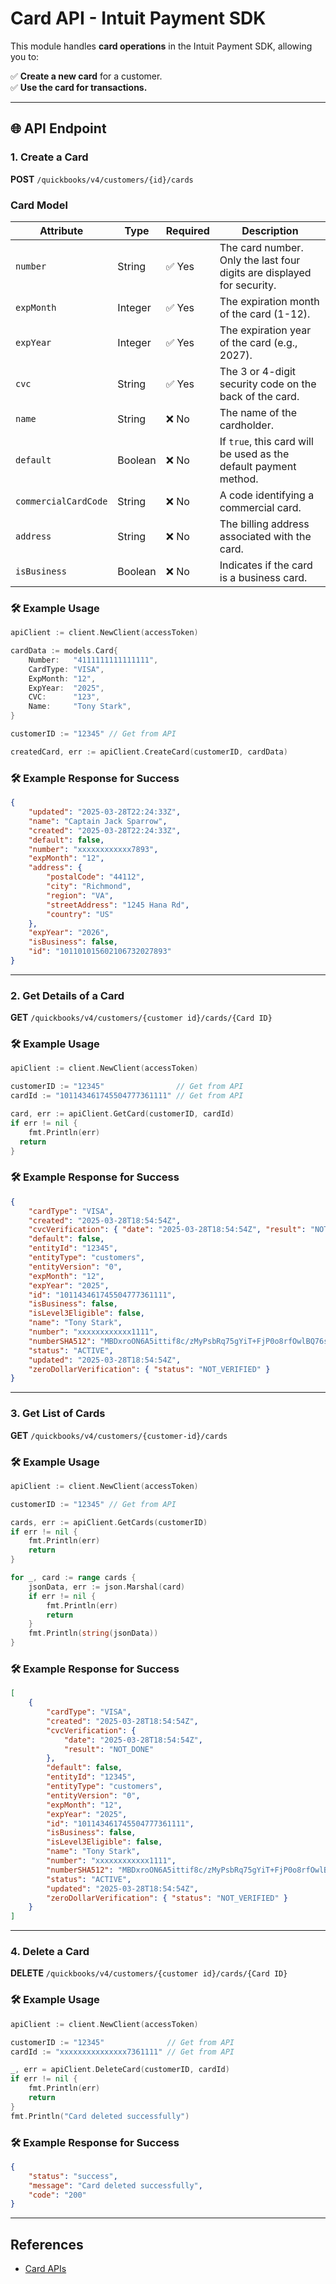 # Card API - Intuit Payment SDK

This module handles **card operations** in the Intuit Payment SDK, allowing you to:

✅ **Create a new card** for a customer.  
✅ **Use the card for transactions.**

---

## 🌐 API Endpoint

### **1. Create a Card**

**POST** `/quickbooks/v4/customers/{id}/cards`

### Card Model

| Attribute            | Type    | Required | Description                                                            |
| -------------------- | ------- | -------- | ---------------------------------------------------------------------- |
| `number`             | String  | ✅ Yes   | The card number. Only the last four digits are displayed for security. |
| `expMonth`           | Integer | ✅ Yes   | The expiration month of the card (1-12).                               |
| `expYear`            | Integer | ✅ Yes   | The expiration year of the card (e.g., 2027).                          |
| `cvc`                | String  | ✅ Yes   | The 3 or 4-digit security code on the back of the card.                |
| `name`               | String  | ❌ No    | The name of the cardholder.                                            |
| `default`            | Boolean | ❌ No    | If `true`, this card will be used as the default payment method.       |
| `commercialCardCode` | String  | ❌ No    | A code identifying a commercial card.                                  |
| `address`            | String  | ❌ No    | The billing address associated with the card.                          |
| `isBusiness`         | Boolean | ❌ No    | Indicates if the card is a business card.                              |

### 🛠 Example Usage

```go
apiClient := client.NewClient(accessToken)

cardData := models.Card{
	Number:   "4111111111111111",
	CardType: "VISA",
	ExpMonth: "12",
	ExpYear:  "2025",
	CVC:      "123",
	Name:     "Tony Stark",
}

customerID := "12345" // Get from API

createdCard, err := apiClient.CreateCard(customerID, cardData)
```

### 🛠 Example Response for Success

```json
{
    "updated": "2025-03-28T22:24:33Z",
    "name": "Captain Jack Sparrow",
    "created": "2025-03-28T22:24:33Z",
    "default": false,
    "number": "xxxxxxxxxxxx7893",
    "expMonth": "12",
    "address": {
        "postalCode": "44112",
        "city": "Richmond",
        "region": "VA",
        "streetAddress": "1245 Hana Rd",
        "country": "US"
    },
    "expYear": "2026",
    "isBusiness": false,
    "id": "101101015602106732027893"
}
```

---

### **2. Get Details of a Card**

**GET** `/quickbooks/v4/customers/{customer id}/cards/{Card ID}`

### 🛠 Example Usage

```go
apiClient := client.NewClient(accessToken)

customerID := "12345"                // Get from API
cardId := "101143461745504777361111" // Get from API

card, err := apiClient.GetCard(customerID, cardId)
if err != nil {
	fmt.Println(err)
  return
}
```

### 🛠 Example Response for Success

```json
{
    "cardType": "VISA",
    "created": "2025-03-28T18:54:54Z",
    "cvcVerification": { "date": "2025-03-28T18:54:54Z", "result": "NOT_DONE" },
    "default": false,
    "entityId": "12345",
    "entityType": "customers",
    "entityVersion": "0",
    "expMonth": "12",
    "expYear": "2025",
    "id": "101143461745504777361111",
    "isBusiness": false,
    "isLevel3Eligible": false,
    "name": "Tony Stark",
    "number": "xxxxxxxxxxxx1111",
    "numberSHA512": "MBDxroON6A5ittif8c/zMyPsbRq75gYiT+FjP0o8rfOwlBQ76sfR9L+56Mjk4qkbG8nwSkGNIb0fb/Z3rfgIlA==",
    "status": "ACTIVE",
    "updated": "2025-03-28T18:54:54Z",
    "zeroDollarVerification": { "status": "NOT_VERIFIED" }
}
```

---

### **3. Get List of Cards**

**GET** `/quickbooks/v4/customers/{customer-id}/cards`

### 🛠 Example Usage

```go
apiClient := client.NewClient(accessToken)

customerID := "12345" // Get from API

cards, err := apiClient.GetCards(customerID)
if err != nil {
	fmt.Println(err)
	return
}

for _, card := range cards {
	jsonData, err := json.Marshal(card)
	if err != nil {
		fmt.Println(err)
		return
	}
	fmt.Println(string(jsonData))
}
```

### 🛠 Example Response for Success

```json
[
    {
        "cardType": "VISA",
        "created": "2025-03-28T18:54:54Z",
        "cvcVerification": {
            "date": "2025-03-28T18:54:54Z",
            "result": "NOT_DONE"
        },
        "default": false,
        "entityId": "12345",
        "entityType": "customers",
        "entityVersion": "0",
        "expMonth": "12",
        "expYear": "2025",
        "id": "101143461745504777361111",
        "isBusiness": false,
        "isLevel3Eligible": false,
        "name": "Tony Stark",
        "number": "xxxxxxxxxxxx1111",
        "numberSHA512": "MBDxroON6A5ittif8c/zMyPsbRq75gYiT+FjP0o8rfOwlBQ76sfR9L+56Mjk4qkbG8nwSkGNIb0fb/Z3rfgIlA==",
        "status": "ACTIVE",
        "updated": "2025-03-28T18:54:54Z",
        "zeroDollarVerification": { "status": "NOT_VERIFIED" }
    }
]
```

---

### **4. Delete a Card**

**DELETE** `/quickbooks/v4/customers/{customer id}/cards/{Card ID}`

### 🛠 Example Usage

```go
apiClient := client.NewClient(accessToken)

customerID := "12345"              // Get from API
cardId := "xxxxxxxxxxxxxxx7361111" // Get from API

_, err = apiClient.DeleteCard(customerID, cardId)
if err != nil {
	fmt.Println(err)
	return
}
fmt.Println("Card deleted successfully")

```

### 🛠 Example Response for Success

```json
{
    "status": "success",
    "message": "Card deleted successfully",
    "code": "200"
}
```

---

## References

-   [Card APIs](https://developer.intuit.com/app/developer/qbpayments/docs/api/resources/all-entities/cards)
